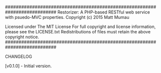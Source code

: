 ###########################################################################
Restorizer: A PHP-based RESTful web service with psuedo-MVC properties.
Copyright (c) 2015 Matt Mumau

Licensed under The MIT License
For full copyright and license information, please see the LICENSE.txt
Redistributions of files must retain the above copyright notice.
###########################################################################

CHANGELOG

[v0.1.0] 
	- Initial version.





